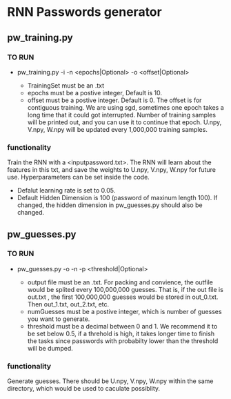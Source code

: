 # RNN Passwords generator 
## pw_training.py
### TO RUN
  - pw_training.py -i <TrainingSet> -n <epochs|Optional> -o <offset|Optional>
    - TrainingSet must be an .txt
    - epochs must be a postive integer, Default is 10.
    - offset must be a postive integer. Default is 0. 
      The offset is for contiguous training. We are using sgd, sometimes one epoch takes a long time that 
      it could got interrupted. Number of training samples will be printed out, and you can use it to continue that epoch.
      U.npy, V.npy, W.npy will be updated every 1,000,000 training samples.
### functionality 
Train the RNN with a <inputpassword.txt>. The RNN will learn about the features in this txt, and save the weights to U.npy, V.npy, W.npy
for future use. 
Hyperparameters can be set inside the code. 
  - Defalut learning rate is set to 0.05. 
  - Default Hidden Dimension is 100 (password of maxinum length 100). If changed, the hidden dimension in pw_guesses.py should also be changed.


## pw_guesses.py
### TO RUN
  - pw_guesses.py -o <outputfile> -n <numGuesses> -p <threshold|Optional>
    - output file must be an .txt. For packing and convience, the outfile would be splited every 100,000,000 guesses.
      That is, if the out file is  out.txt  ,  the first 100,000,000 guesses would be stored in out_0.txt. Then out_1.txt, out_2.txt, etc.
    - numGuesses must be a postive integer, which is number of guesses you want to generate.
    - threshold must be a decimal between 0 and 1. We recommend it to be set below 0.5, if a threhold is high, it takes longer time to finish the tasks
      since passwords with probabilty lower than the threshold will be dumped.
### functionality 
Generate guesses. There should be U.npy, V.npy, W.npy within the same directory, which would be used to caculate possiblity. 
